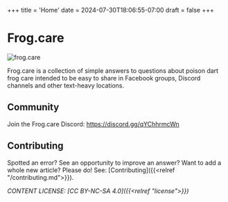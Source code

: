 +++
title = 'Home'
date = 2024-07-30T18:06:55-07:00
draft = false
+++

# Frog.care

![frog.care](/images/frog_care_small.png "frog.care logo")

Frog.care is a collection of simple answers to questions about poison dart frog care intended to be easy to share in Facebook groups, Discord channels and other text-heavy locations.

## Community

Join the Frog.care Discord: https://discord.gg/qYChhrmcWn

## Contributing

Spotted an error? See an opportunity to improve an answer? Want to add a whole new article? Please do! See: [Contributing]({{<relref "/contributing.md">}}).

*CONTENT LICENSE: [CC BY-NC-SA 4.0]({{<relref "license">}})*